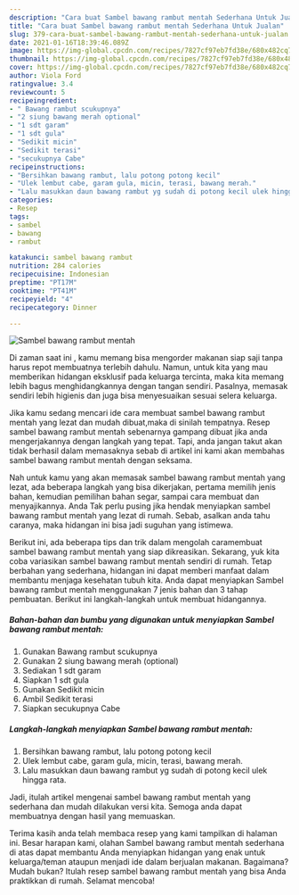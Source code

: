 ```yaml
---
description: "Cara buat Sambel bawang rambut mentah Sederhana Untuk Jualan"
title: "Cara buat Sambel bawang rambut mentah Sederhana Untuk Jualan"
slug: 379-cara-buat-sambel-bawang-rambut-mentah-sederhana-untuk-jualan
date: 2021-01-16T18:39:46.089Z
image: https://img-global.cpcdn.com/recipes/7827cf97eb7fd38e/680x482cq70/sambel-bawang-rambut-mentah-foto-resep-utama.jpg
thumbnail: https://img-global.cpcdn.com/recipes/7827cf97eb7fd38e/680x482cq70/sambel-bawang-rambut-mentah-foto-resep-utama.jpg
cover: https://img-global.cpcdn.com/recipes/7827cf97eb7fd38e/680x482cq70/sambel-bawang-rambut-mentah-foto-resep-utama.jpg
author: Viola Ford
ratingvalue: 3.4
reviewcount: 5
recipeingredient:
- " Bawang rambut scukupnya"
- "2 siung bawang merah optional"
- "1 sdt garam"
- "1 sdt gula"
- "Sedikit micin"
- "Sedikit terasi"
- "secukupnya Cabe"
recipeinstructions:
- "Bersihkan bawang rambut, lalu potong potong kecil"
- "Ulek lembut cabe, garam gula, micin, terasi, bawang merah."
- "Lalu masukkan daun bawang rambut yg sudah di potong kecil ulek hingga rata."
categories:
- Resep
tags:
- sambel
- bawang
- rambut

katakunci: sambel bawang rambut 
nutrition: 284 calories
recipecuisine: Indonesian
preptime: "PT17M"
cooktime: "PT41M"
recipeyield: "4"
recipecategory: Dinner

---
```



![Sambel bawang rambut mentah](https://img-global.cpcdn.com/recipes/7827cf97eb7fd38e/680x482cq70/sambel-bawang-rambut-mentah-foto-resep-utama.jpg)

Di zaman  saat ini , kamu memang bisa mengorder makanan siap saji tanpa harus repot membuatnya terlebih dahulu. Namun, untuk kita yang mau memberikan hidangan eksklusif pada keluarga tercinta, maka kita memang lebih bagus menghidangkannya dengan tangan sendiri. Pasalnya, memasak sendiri lebih higienis dan juga bisa menyesuaikan sesuai selera keluarga.

Jika kamu sedang mencari ide cara membuat sambel bawang rambut mentah yang lezat dan mudah dibuat,maka di sinilah tempatnya. Resep sambel bawang rambut mentah  sebenarnya gampang dibuat jika anda mengerjakannya dengan langkah yang tepat. Tapi, anda jangan takut akan tidak berhasil dalam memasaknya 
sebab di artikel ini kami akan membahas sambel bawang rambut mentah dengan seksama.  



Nah untuk kamu yang akan memasak sambel bawang rambut mentah yang lezat, ada beberapa langkah yang bisa dikerjakan, pertama memilih jenis bahan, kemudian pemilihan bahan segar, sampai cara membuat dan menyajikannya. Anda Tak perlu pusing jika hendak menyiapkan sambel bawang rambut mentah yang lezat di rumah. Sebab, asalkan anda  tahu caranya, maka hidangan ini bisa jadi suguhan yang istimewa.

Berikut ini, ada beberapa tips dan trik dalam mengolah caramembuat sambel bawang rambut mentah yang siap dikreasikan. Sekarang, yuk kita coba variasikan sambel bawang rambut mentah sendiri di rumah. Tetap berbahan yang sederhana, hidangan ini dapat memberi manfaat dalam membantu menjaga kesehatan tubuh kita. Anda dapat menyiapkan Sambel bawang rambut mentah menggunakan 7 jenis bahan dan 3 tahap pembuatan. Berikut ini langkah-langkah untuk membuat hidangannya.

<!--inarticleads1-->

##### Bahan-bahan dan bumbu yang digunakan untuk menyiapkan Sambel bawang rambut mentah:

1. Gunakan  Bawang rambut scukupnya
1. Gunakan 2 siung bawang merah (optional)
1. Sediakan 1 sdt garam
1. Siapkan 1 sdt gula
1. Gunakan Sedikit micin
1. Ambil Sedikit terasi
1. Siapkan secukupnya Cabe




<!--inarticleads2-->

##### Langkah-langkah menyiapkan Sambel bawang rambut mentah:

1. Bersihkan bawang rambut, lalu potong potong kecil
1. Ulek lembut cabe, garam gula, micin, terasi, bawang merah.
1. Lalu masukkan daun bawang rambut yg sudah di potong kecil ulek hingga rata.




Jadi, itulah artikel mengenai  sambel bawang rambut mentah  yang sederhana dan mudah dilakukan versi kita. Semoga anda dapat membuatnya dengan hasil yang memuaskan. 

Terima kasih anda telah membaca resep yang kami tampilkan di halaman ini. Besar harapan kami, olahan  Sambel bawang rambut mentah sederhana di atas dapat membantu Anda menyiapkan hidangan yang enak untuk keluarga/teman ataupun menjadi ide dalam berjualan makanan. Bagaimana? Mudah bukan? Itulah resep sambel bawang rambut mentah yang bisa Anda praktikkan di rumah. Selamat mencoba!

